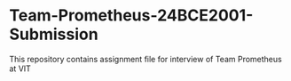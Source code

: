# Team-Prometheus-24BCE2001-Submission
This repository contains assignment file for interview of  Team Prometheus at VIT

